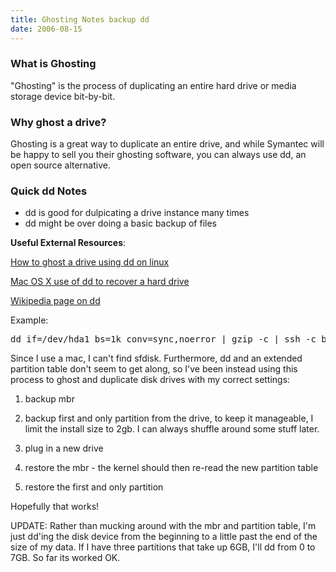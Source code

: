 ```yaml
---
title: Ghosting Notes backup dd
date: 2006-08-15
---
```

<h3 id="toc0">What is Ghosting</h3><p>&quot;Ghosting&quot; is the process of duplicating an entire hard drive or media storage device bit-by-bit.</p><h3 id="toc1">Why ghost a drive?</h3><p>Ghosting is a great way to duplicate an entire drive, and while Symantec will be happy to sell you their ghosting software, you can always use dd, an open source alternative.</p><h3 id="toc2">Quick dd Notes</h3>

<ul>    <li>dd is good for dulpicating a drive instance many times</li>    <li>dd might be over doing a basic backup of files</li></ul><p><strong>Useful External Resources</strong>:

<a href="http://www.inference.phy.cam.ac.uk/saw27/notes/backup-hard-disk-partitions.html">How to ghost a drive using dd on linux</a>

<a href="http://www.macosxhints.com/article.php?story=20050302225659382">Mac OS X use of dd to recover a hard drive</a>

<a href="http://en.wikipedia.org/wiki/Dd_(Unix)" rel="nofollow">Wikipedia page on dd</a></p>

Example:

<pre>
dd if=/dev/hda1 bs=1k conv=sync,noerror | gzip -c | ssh -c blowfish user@hostname "dd of=filename.gz bs=1k"</pre>

Since I use a mac, I can't find sfdisk. Furthermore, dd and an extended partition table don't seem to get along, so I've been instead using this process to ghost and duplicate disk drives with my correct settings:

1. backup mbr

2. backup first and only partition from the drive, to keep it manageable, I limit the install size to 2gb. I can always shuffle around some stuff later.

3. plug in a new drive

4. restore the mbr - the kernel should then re-read the new partition table

5. restore the first and only partition

Hopefully that works!

UPDATE: Rather than mucking around with the mbr and partition table, I'm just dd'ing the disk device from the beginning to a little past the end of the size of my data. If I have three partitions that take up 6GB, I'll dd from 0 to 7GB. So far its worked OK.


